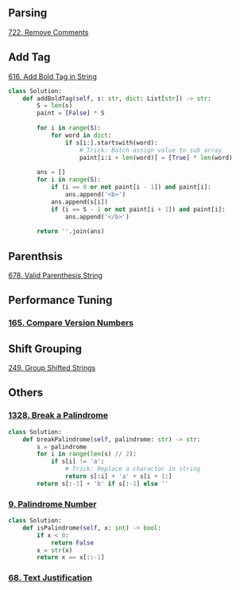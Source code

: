 ## Parsing

[722. Remove Comments](https://leetcode.com/problems/remove-comments/)

## Add Tag
[616. Add Bold Tag in String](https://leetcode.com/problems/add-bold-tag-in-string/)

```python
class Solution:
    def addBoldTag(self, s: str, dict: List[str]) -> str:
        S = len(s)
        paint = [False] * S
        
        for i in range(S):
            for word in dict:
                if s[i:].startswith(word):
                    # Trick: Batch assign value to sub array
                    paint[i:i + len(word)] = [True] * len(word)
        
        ans = []
        for i in range(S):
            if (i == 0 or not paint[i - 1]) and paint[i]:
                ans.append('<b>')
            ans.append(s[i])
            if (i == S - 1 or not paint[i + 1]) and paint[i]:
                ans.append('</b>')
            
        return ''.join(ans)
```

## Parenthsis

[678. Valid Parenthesis String](https://leetcode.com/problems/valid-parenthesis-string/)


## Performance Tuning

### [165. Compare Version Numbers](https://leetcode.com/problems/compare-version-numbers/)

## Shift Grouping

[249. Group Shifted Strings](https://leetcode.com/problems/group-shifted-strings/)

## Others

### [1328. Break a Palindrome](https://leetcode.com/problems/break-a-palindrome/)

```python
class Solution:
    def breakPalindrome(self, palindrome: str) -> str:
        s = palindrome
        for i in range(len(s) // 2):
            if s[i] != 'a':
                # Trick: Replace a charactor in string
                return s[:i] + 'a' + s[i + 1:]
        return s[:-1] + 'b' if s[:-1] else ''
```

### [9. Palindrome Number](https://leetcode.com/problems/palindrome-number/)

```python
class Solution:
    def isPalindrome(self, x: int) -> bool:
        if x < 0:
            return False
        x = str(x)
        return x == x[::-1]
```

### [68. Text Justification](https://leetcode.com/problems/text-justification/)